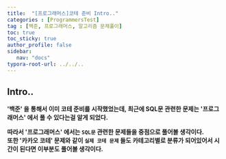 ```yaml
---
title:  "[프로그래머스]코테 준비 Intro.."
categories : [ProgrammersTest]
tag : [백준, 프로그래머스, 알고리즘 문제풀이]
toc: true
toc_sticky: true
author_profile: false
sidebar:
   nav: "docs"
typora-root-url: ../../..
---
```




## Intro..

**'백준' 을 통해서 이미 코테 준비를 시작했었는데, 최근에 SQL문 관련한 문제는 '프로그래머스' 에서 풀 수 있다는걸 알게 되었다.**

**따라서 '프로그래머스' 에서는 `SQL문` 관련한 문제들을 중점으로 풀어볼 생각이다.**  
**또한 '카카오 코테' 문제와 같이 `실제 코테 문제` 들도 카테고리별로 분류가 되어있어서 시간이 된다면 이부분도 풀어볼 생각이다.**

<br>

